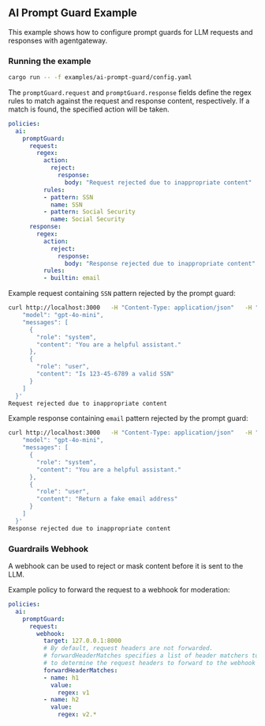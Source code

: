 ## AI Prompt Guard Example

This example shows how to configure prompt guards for LLM requests and responses with agentgateway.

### Running the example

```bash
cargo run -- -f examples/ai-prompt-guard/config.yaml
```

The `promptGuard.request` and `promptGuard.response` fields define the regex rules to match against the request and response content, respectively. If a match is found, the specified action will be taken.

```yaml
policies:
  ai:
    promptGuard:
      request:
        regex:
          action:
            reject:
              response:
                body: "Request rejected due to inappropriate content"
          rules:
          - pattern: SSN
            name: SSN
          - pattern: Social Security
            name: Social Security
      response:
        regex:
          action:
            reject:
              response:
                body: "Response rejected due to inappropriate content"
          rules:
          - builtin: email
```

Example request containing `SSN` pattern rejected by the prompt guard:
```bash
curl http://localhost:3000   -H "Content-Type: application/json"   -H "Authorization: Bearer $OPENAI_API_KEY"   -d '{
    "model": "gpt-4o-mini",
    "messages": [
      {
        "role": "system",
        "content": "You are a helpful assistant."
      },
      {
        "role": "user",
        "content": "Is 123-45-6789 a valid SSN"
      }
    ]
  }'
Request rejected due to inappropriate content
```

Example response containing `email` pattern rejected by the prompt guard:
```bash
curl http://localhost:3000   -H "Content-Type: application/json"   -H "Authorization: Bearer $OPENAI_API_KEY"   -d '{
    "model": "gpt-4o-mini",
    "messages": [
      {
        "role": "system",
        "content": "You are a helpful assistant."
      },
      {
        "role": "user",
        "content": "Return a fake email address"
      }
    ]
  }'
Response rejected due to inappropriate content
```

### Guardrails Webhook

A webhook can be used to reject or mask content before it is sent to the LLM.

Example policy to forward the request to a webhook for moderation:
```yaml
policies:
  ai:
    promptGuard:
      request:
        webhook:
          target: 127.0.0.1:8000
          # By default, request headers are not forwarded.
          # forwardHeaderMatches specifies a list of header matchers to use
          # to determine the request headers to forward to the webhook
          forwardHeaderMatches:
          - name: h1
            value:
              regex: v1
          - name: h2
            value:
              regex: v2.*
```